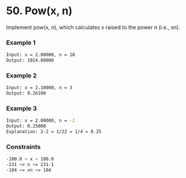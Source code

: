 # 50. Pow(x, n)

Implement pow(x, n), which calculates x raised to the power n (i.e., xn).

### Example 1
```sh
Input: x = 2.00000, n = 10
Output: 1024.00000
```

### Example 2
```sh
Input: x = 2.10000, n = 3
Output: 9.26100
```

### Example 3
```sh
Input: x = 2.00000, n = -2
Output: 0.25000
Explanation: 2-2 = 1/22 = 1/4 = 0.25
```

### Constraints
```sh
-100.0 < x < 100.0
-231 <= n <= 231-1
-104 <= xn <= 104
```
